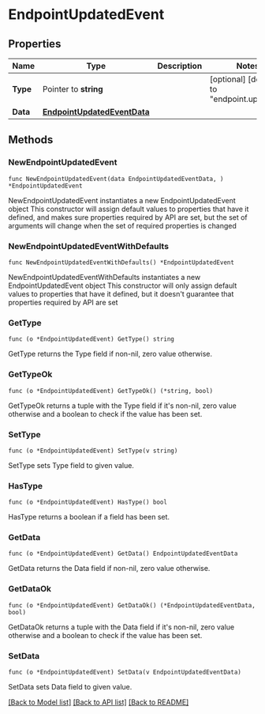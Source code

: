 # EndpointUpdatedEvent

## Properties

Name | Type | Description | Notes
------------ | ------------- | ------------- | -------------
**Type** | Pointer to **string** |  | [optional] [default to "endpoint.updated"]
**Data** | [**EndpointUpdatedEventData**](EndpointUpdatedEventData.md) |  | 

## Methods

### NewEndpointUpdatedEvent

`func NewEndpointUpdatedEvent(data EndpointUpdatedEventData, ) *EndpointUpdatedEvent`

NewEndpointUpdatedEvent instantiates a new EndpointUpdatedEvent object
This constructor will assign default values to properties that have it defined,
and makes sure properties required by API are set, but the set of arguments
will change when the set of required properties is changed

### NewEndpointUpdatedEventWithDefaults

`func NewEndpointUpdatedEventWithDefaults() *EndpointUpdatedEvent`

NewEndpointUpdatedEventWithDefaults instantiates a new EndpointUpdatedEvent object
This constructor will only assign default values to properties that have it defined,
but it doesn't guarantee that properties required by API are set

### GetType

`func (o *EndpointUpdatedEvent) GetType() string`

GetType returns the Type field if non-nil, zero value otherwise.

### GetTypeOk

`func (o *EndpointUpdatedEvent) GetTypeOk() (*string, bool)`

GetTypeOk returns a tuple with the Type field if it's non-nil, zero value otherwise
and a boolean to check if the value has been set.

### SetType

`func (o *EndpointUpdatedEvent) SetType(v string)`

SetType sets Type field to given value.

### HasType

`func (o *EndpointUpdatedEvent) HasType() bool`

HasType returns a boolean if a field has been set.

### GetData

`func (o *EndpointUpdatedEvent) GetData() EndpointUpdatedEventData`

GetData returns the Data field if non-nil, zero value otherwise.

### GetDataOk

`func (o *EndpointUpdatedEvent) GetDataOk() (*EndpointUpdatedEventData, bool)`

GetDataOk returns a tuple with the Data field if it's non-nil, zero value otherwise
and a boolean to check if the value has been set.

### SetData

`func (o *EndpointUpdatedEvent) SetData(v EndpointUpdatedEventData)`

SetData sets Data field to given value.



[[Back to Model list]](../README.md#documentation-for-models) [[Back to API list]](../README.md#documentation-for-api-endpoints) [[Back to README]](../README.md)


